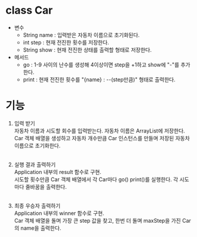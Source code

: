 # class Car
- 변수
	- String name : 입력받은 자동차 이름으로 초기화된다.
    - int step : 현재 전진한 횟수를 저장한다.
    - String show : 현재 전진한 상태를 출력할 형태로 저장한다.
- 메서드  
    - go : 1-9 사이의 난수를 생성해 4이상이면 step을 +1하고 show에 "-"를 추가한다.
    - print : 현재 전진한 횟수를 "{name} : --(step만큼)" 형태로 출력한다.

# 기능
1. 입력 받기 <br/>
	자동차 이름과 시도할 회수를 입력받는다. 자동차 이름은 ArrayList에 저장한다. Car 객체 배열을 생성하고 자동차 개수만큼 Car 인스턴스를 만들며 저장된 자동차 이름으로 초기화한다. <br/><br/>
	
2. 실행 결과 출력하기 <br/>
	Application 내부의 result 함수로 구현.<br/>
	시도할 횟수만큼 Car 객체 배열에서 각 Car마다 go() print()를 실행한다. 각 시도마다 줄바꿈을 출력한다. <br/><br/>

3. 최종 우승자 출력하기 <br/>
	Application 내부의 winner 함수로 구현.<br/>
	Car 객체 배열을 돌며 가장 큰 step 값을 찾고, 한번 더 돌며 maxStep을 가진 Car의 name을 출력한다. <br/><br/>